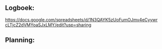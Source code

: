 ## Logboek:
https://docs.google.com/spreadsheets/d/1N3QAYK5zUoFumOJmv4eCyywrcLTjcZ2dVMYoaSJxLMY/edit?usp=sharing

## Planning:
